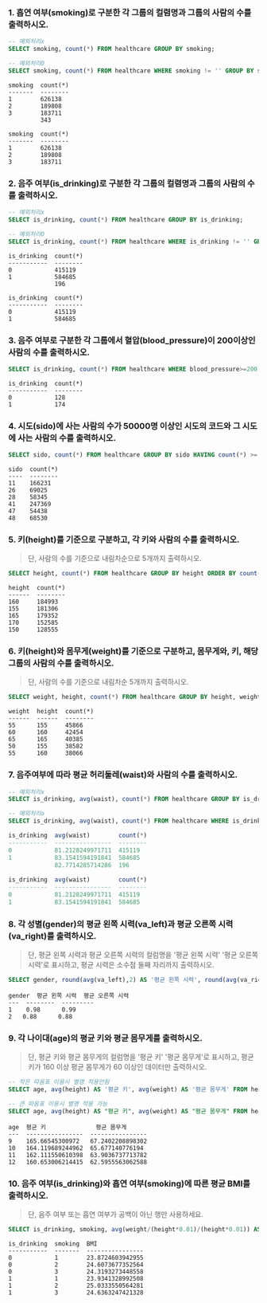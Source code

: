 ###  1. 흡연 여부(smoking)로 구분한 각 그룹의 컬렴명과 그룹의 사람의 수를 출력하시오.

```sql 
-- 예외처리x
SELECT smoking, count(*) FROM healthcare GROUP BY smoking;

-- 예외처리O
SELECT smoking, count(*) FROM healthcare WHERE smoking != '' GROUP BY smoking;
```

```sqlite
smoking  count(*)
-------  --------
1        626138
2        189808
3        183711
         343
         
smoking  count(*)
-------  --------
1        626138
2        189808
3        183711
```



###  2. 음주 여부(is_drinking)로 구분한 각 그룹의 컬렴명과 그룹의 사람의 수를 출력하시오. 

```sql 
-- 예외처리x
SELECT is_drinking, count(*) FROM healthcare GROUP BY is_drinking;

-- 예외처리O
SELECT is_drinking, count(*) FROM healthcare WHERE is_drinking != '' GROUP BY is_drinking;
```

```sqlite
is_drinking  count(*)
-----------  --------
0            415119
1            584685
             196
             
is_drinking  count(*)
-----------  --------
0            415119
1            584685
```



### 3. 음주 여부로 구분한 각 그룹에서 혈압(blood_pressure)이 200이상인 사람의 수를 출력하시오. 

```sql
SELECT is_drinking, count(*) FROM healthcare WHERE blood_pressure>=200 AND blood_pressure != '' AND is_drinking != '' GROUP BY is_drinking;
```

```sqlite
is_drinking  count(*)
-----------  --------
0            128
1            174
```



### 4. 시도(sido)에 사는 사람의 수가 50000명 이상인 시도의 코드와 그 시도에 사는 사람의 수를 출력하시오.

```sql
SELECT sido, count(*) FROM healthcare GROUP BY sido HAVING count(*) >= 50000;
```

```sqlite
sido  count(*)
----  --------
11    166231
26    69025
28    58345
41    247369
47    54438
48    68530
```



### 5. 키(height)를 기준으로 구분하고, 각 키와 사람의 수를 출력하시오.

> 단, 사람의 수를 기준으로 내림차순으로 5개까지 출력하시오.

```sql
SELECT height, count(*) FROM healthcare GROUP BY height ORDER BY count(*) DESC LIMIT 5;
```

```sqlite
height  count(*)
------  --------
160     184993
155     181306
165     179352
170     152585
150     128555
```



### 6. 키(height)와 몸무게(weight)를 기준으로 구분하고, 몸무게와, 키, 해당 그룹의 사람의 수를 출력하시오. 

> 단, 사람의 수를 기준으로 내림차순 5개까지 출력하시오.

```sql
SELECT weight, height, count(*) FROM healthcare GROUP BY height, weight ORDER BY count(*) DESC LIMIT 5;
```

```sqlite
weight  height  count(*)
------  ------  --------
55      155     45866
60      160     42454
65      165     40385
50      155     38582
55      160     38066
```



### 7. 음주여부에 따라 평균 허리둘레(waist)와 사람의 수를 출력하시오. 

```sql 
-- 예외처리x
SELECT is_drinking, avg(waist), count(*) FROM healthcare GROUP BY is_drinking;

-- 예외처리o
SELECT is_drinking, avg(waist), count(*) FROM healthcare WHERE is_drinking != '' GROUP BY is_drinking;
```

```sql
is_drinking  avg(waist)        count(*)
-----------  ----------------  --------
0            81.2128249971711  415119
1            83.1541594191841  584685
             82.7714285714286  196
             
is_drinking  avg(waist)        count(*)
-----------  ----------------  --------
0            81.2128249971711  415119
1            83.1541594191841  584685
```



### 8. 각 성별(gender)의 평균 왼쪽 시력(va_left)과 평균 오른쪽 시력(va_right)를 출력하시오.

> 단, 평균 왼쪽 시력과 평균 오른쪽 시력의 컬럼명을 '평균 왼쪽 시력' '평균 오른쪽 시력'로 표시하고, 평균 시력은 소수점 둘째 자리까지 출력하시오.

```sql
SELECT gender, round(avg(va_left),2) AS '평균 왼쪽 시력', round(avg(va_right),2) AS '평균 오른쪽 시력' FROM healthcare GROUP BY gender;
```

```sqlite
gender  평균 왼쪽 시력  평균 오른쪽 시력
---  --------  ---------
1    0.98      0.99
2   0.88      0.88
```



### 9. 각 나이대(age)의 평균 키와 평균 몸무게를 출력하시오. 

> 단, 평균 키와 평균 몸무게의 컬럼명을 '평균 키' '평균 몸무게'로 표시하고, 평균키가 160 이상 평균 몸무게가 60 이상인 데이터만 출력하시오.

```sql
-- 작은 따옴표 이용시 별명 적용안됨
SELECT age, avg(height) AS '평균 키', avg(weight) AS '평균 몸무게' FROM healthcare GROUP BY age HAVING avg(height)>=160 AND avg(weight)>=60;

-- 큰 따옴표 이용시 별명 적용 가능
SELECT age, avg(height) AS "평균 키", avg(weight) AS "평균 몸무게" FROM healthcare GROUP BY age HAVING "평균 키">=160 AND "평균 몸무게">=60;
```

```sqlite
age  평균 키              평균 몸무게
---  ----------------  ----------------
9    165.66545300972   67.2402208898302
10   164.119689244962  65.677140776194
11   162.111550610398  63.9036737713782
12   160.653006214415  62.5955563062588
```



### 10. 음주 여부(is_drinking)와 흡연 여부(smoking)에 따른 평균 BMI를 출력하시오.

> 단, 음주 여부 또는 흡연 여부가 공백이 아닌 행만 사용하세요.

```sql
SELECT is_drinking, smoking, avg(weight/(height*0.01)/(height*0.01)) AS BMI FROM healthcare WHERE is_drinking != '' AND smoking != '' GROUP BY is_drinking, smoking;
```

```sqlite
is_drinking  smoking  BMI
-----------  -------  ----------------
0            1        23.8724603942955
0            2        24.6073677352564
0            3        24.3193273448558
1            1        23.9341328992508
1            2        25.0333550564281
1            3        24.6363247421328
```


